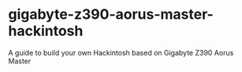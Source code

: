 # gigabyte-z390-aorus-master-hackintosh
A guide to build your own Hackintosh based on Gigabyte Z390 Aorus Master
